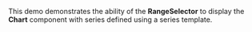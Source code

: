 This demo demonstrates the ability of&nbsp;the **RangeSelector** to&nbsp;display the **Chart** component with series defined using a&nbsp;series template.